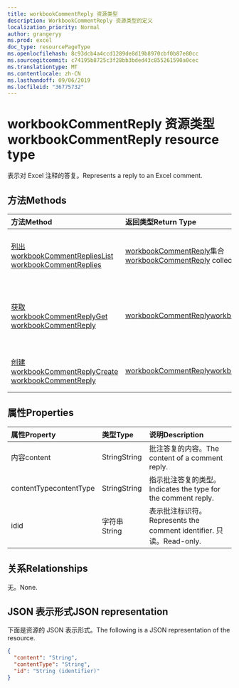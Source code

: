 ```yaml
---
title: workbookCommentReply 资源类型
description: WorkbookCommentReply 资源类型的定义
localization_priority: Normal
author: grangeryy
ms.prod: excel
doc_type: resourcePageType
ms.openlocfilehash: 8c93dcb4a4ccd1289de8d19b8970cbf0b87e80cc
ms.sourcegitcommit: c74195b8725c3f28bb3bded43c855261590a0cec
ms.translationtype: MT
ms.contentlocale: zh-CN
ms.lasthandoff: 09/06/2019
ms.locfileid: "36775732"
---
```

# <a name="workbookcommentreply-resource-type"></a><span data-ttu-id="62b6b-103">workbookCommentReply 资源类型</span><span class="sxs-lookup"><span data-stu-id="62b6b-103">workbookCommentReply resource type</span></span>

<span data-ttu-id="62b6b-104">表示对 Excel 注释的答复。</span><span class="sxs-lookup"><span data-stu-id="62b6b-104">Represents a reply to an Excel comment.</span></span>

## <a name="methods"></a><span data-ttu-id="62b6b-105">方法</span><span class="sxs-lookup"><span data-stu-id="62b6b-105">Methods</span></span>

| <span data-ttu-id="62b6b-106">方法</span><span class="sxs-lookup"><span data-stu-id="62b6b-106">Method</span></span>       | <span data-ttu-id="62b6b-107">返回类型</span><span class="sxs-lookup"><span data-stu-id="62b6b-107">Return Type</span></span> | <span data-ttu-id="62b6b-108">说明</span><span class="sxs-lookup"><span data-stu-id="62b6b-108">Description</span></span> |
|:-------------|:------------|:------------|
| [<span data-ttu-id="62b6b-109">列出 workbookCommentReplies</span><span class="sxs-lookup"><span data-stu-id="62b6b-109">List workbookCommentReplies</span></span>](../api/workbookcomment-list-replies.md) | <span data-ttu-id="62b6b-110">[workbookCommentReply](workbookcommentreply.md)集合</span><span class="sxs-lookup"><span data-stu-id="62b6b-110">[workbookCommentReply](workbookcommentreply.md) collection</span></span> | <span data-ttu-id="62b6b-111">检索 workbookcommentreply 对象的列表。</span><span class="sxs-lookup"><span data-stu-id="62b6b-111">Retrieve a list of workbookcommentreply objects.</span></span> |
| [<span data-ttu-id="62b6b-112">获取 workbookCommentReply</span><span class="sxs-lookup"><span data-stu-id="62b6b-112">Get workbookCommentReply</span></span>](../api/workbookcommentreply-get.md) | [<span data-ttu-id="62b6b-113">workbookCommentReply</span><span class="sxs-lookup"><span data-stu-id="62b6b-113">workbookCommentReply</span></span>](workbookcommentreply.md) | <span data-ttu-id="62b6b-114">读取 workbookCommentReply 对象的属性和关系。</span><span class="sxs-lookup"><span data-stu-id="62b6b-114">Read properties and relationships of workbookCommentReply object.</span></span> |
| [<span data-ttu-id="62b6b-115">创建 workbookCommentReply</span><span class="sxs-lookup"><span data-stu-id="62b6b-115">Create workbookCommentReply</span></span>](../api/workbookcomment-post-replies.md) | [<span data-ttu-id="62b6b-116">workbookCommentReply</span><span class="sxs-lookup"><span data-stu-id="62b6b-116">workbookCommentReply</span></span>](workbookcommentreply.md) | <span data-ttu-id="62b6b-117">创建新的 workbookCommentReply。</span><span class="sxs-lookup"><span data-stu-id="62b6b-117">Create a new workbookCommentReply.</span></span> |
## <a name="properties"></a><span data-ttu-id="62b6b-118">属性</span><span class="sxs-lookup"><span data-stu-id="62b6b-118">Properties</span></span>

| <span data-ttu-id="62b6b-119">属性</span><span class="sxs-lookup"><span data-stu-id="62b6b-119">Property</span></span>     | <span data-ttu-id="62b6b-120">类型</span><span class="sxs-lookup"><span data-stu-id="62b6b-120">Type</span></span>        | <span data-ttu-id="62b6b-121">说明</span><span class="sxs-lookup"><span data-stu-id="62b6b-121">Description</span></span> |
|:-------------|:------------|:------------|
|<span data-ttu-id="62b6b-122">内容</span><span class="sxs-lookup"><span data-stu-id="62b6b-122">content</span></span>|<span data-ttu-id="62b6b-123">String</span><span class="sxs-lookup"><span data-stu-id="62b6b-123">String</span></span>|<span data-ttu-id="62b6b-124">批注答复的内容。</span><span class="sxs-lookup"><span data-stu-id="62b6b-124">The content of a comment reply.</span></span>|
|<span data-ttu-id="62b6b-125">contentType</span><span class="sxs-lookup"><span data-stu-id="62b6b-125">contentType</span></span>|<span data-ttu-id="62b6b-126">String</span><span class="sxs-lookup"><span data-stu-id="62b6b-126">String</span></span>|<span data-ttu-id="62b6b-127">指示批注答复的类型。</span><span class="sxs-lookup"><span data-stu-id="62b6b-127">Indicates the type for the comment reply.</span></span>|
|<span data-ttu-id="62b6b-128">id</span><span class="sxs-lookup"><span data-stu-id="62b6b-128">id</span></span>|<span data-ttu-id="62b6b-129">字符串</span><span class="sxs-lookup"><span data-stu-id="62b6b-129">String</span></span>|<span data-ttu-id="62b6b-130">表示批注标识符。</span><span class="sxs-lookup"><span data-stu-id="62b6b-130">Represents the comment identifier.</span></span> <span data-ttu-id="62b6b-131">只读。</span><span class="sxs-lookup"><span data-stu-id="62b6b-131">Read-only.</span></span>|


## <a name="relationships"></a><span data-ttu-id="62b6b-132">关系</span><span class="sxs-lookup"><span data-stu-id="62b6b-132">Relationships</span></span>

<span data-ttu-id="62b6b-133">无。</span><span class="sxs-lookup"><span data-stu-id="62b6b-133">None.</span></span>

## <a name="json-representation"></a><span data-ttu-id="62b6b-134">JSON 表示形式</span><span class="sxs-lookup"><span data-stu-id="62b6b-134">JSON representation</span></span>

<span data-ttu-id="62b6b-135">下面是资源的 JSON 表示形式。</span><span class="sxs-lookup"><span data-stu-id="62b6b-135">The following is a JSON representation of the resource.</span></span>

<!-- {
  "blockType": "resource",
  "optionalProperties": [

  ],
  "@odata.type": "microsoft.graph.workbookCommentReply",
  "baseType": "",
  "keyProperty": "id"
}-->

```json
{
  "content": "String",
  "contentType": "String",
  "id": "String (identifier)"
}
```

<!-- uuid: 16cd6b66-4b1a-43a1-adaf-3a886856ed98
2019-02-04 14:57:30 UTC -->
<!-- {
  "type": "#page.annotation",
  "description": "workbookCommentReply resource",
  "keywords": "",
  "section": "documentation",
  "tocPath": ""
}-->

